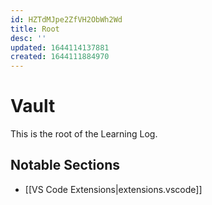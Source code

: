 ```yaml
---
id: HZTdMJpe2ZfVH2ObWh2Wd
title: Root
desc: ''
updated: 1644114137881
created: 1644111884970
---
```

# Vault

This is the root of the Learning Log.

## Notable Sections

- [[VS Code Extensions|extensions.vscode]] 

